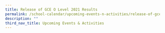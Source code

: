 ```yaml
---
title: Release of GCE O Level 2021 Results
permalink: /school-calendar/upcoming-events-n-activities/release-of-gce-o-level-2021-results/
description: ""
third_nav_title: Upcoming Events & Activities
---
```

